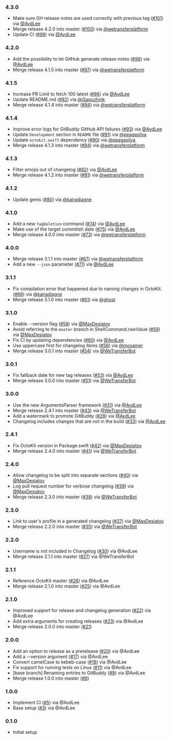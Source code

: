 ### 4.3.0
- Make sure GH release notes are used correctly with previous tag ([#101](https://github.com/WeTransfer/GitBuddy/pull/101)) via [@AvdLee](https://github.com/AvdLee)
- Merge release 4.2.0 into master ([#100](https://github.com/WeTransfer/GitBuddy/pull/100)) via [@wetransferplatform](https://github.com/wetransferplatform)
- Update CI ([#99](https://github.com/WeTransfer/GitBuddy/pull/99)) via [@AvdLee](https://github.com/AvdLee)

### 4.2.0
- Add the possibility to let GitHub generate release notes ([#98](https://github.com/WeTransfer/GitBuddy/pull/98)) via [@AvdLee](https://github.com/AvdLee)
- Merge release 4.1.5 into master ([#97](https://github.com/WeTransfer/GitBuddy/pull/97)) via [@wetransferplatform](https://github.com/wetransferplatform)

### 4.1.5
- Increase PR Limit to fetch 100 latest ([#96](https://github.com/WeTransfer/GitBuddy/pull/96)) via [@AvdLee](https://github.com/AvdLee)
- Update README.md ([#92](https://github.com/WeTransfer/GitBuddy/pull/92)) via [@iSapozhnik](https://github.com/iSapozhnik)
- Merge release 4.1.4 into master ([#94](https://github.com/WeTransfer/GitBuddy/pull/94)) via [@wetransferplatform](https://github.com/wetransferplatform)

### 4.1.4
- Improve error logs for GitBuddy GitHub API failures ([#93](https://github.com/WeTransfer/GitBuddy/pull/93)) via [@AvdLee](https://github.com/AvdLee)
- Update `Development` section in `README` file ([#91](https://github.com/WeTransfer/GitBuddy/pull/91)) via [@peagasilva](https://github.com/peagasilva)
- Update `octokit.swift` dependency ([#90](https://github.com/WeTransfer/GitBuddy/pull/90)) via [@peagasilva](https://github.com/peagasilva)
- Merge release 4.1.3 into master ([#84](https://github.com/WeTransfer/GitBuddy/pull/84)) via [@wetransferplatform](https://github.com/wetransferplatform)

### 4.1.3
- Filter emojis out of changelog ([#82](https://github.com/WeTransfer/GitBuddy/pull/82)) via [@AvdLee](https://github.com/AvdLee)
- Merge release 4.1.2 into master ([#81](https://github.com/WeTransfer/GitBuddy/pull/81)) via [@wetransferplatform](https://github.com/wetransferplatform)

### 4.1.2
- Update gems ([#80](https://github.com/WeTransfer/GitBuddy/pull/80)) via [@kairadiagne](https://github.com/kairadiagne)

### 4.1.0
- Add a new `tagDeletion` command ([#74](https://github.com/WeTransfer/GitBuddy/pull/74)) via [@AvdLee](https://github.com/AvdLee)
- Make use of the target commitish date ([#75](https://github.com/WeTransfer/GitBuddy/pull/75)) via [@AvdLee](https://github.com/AvdLee)
- Merge release 4.0.0 into master ([#73](https://github.com/WeTransfer/GitBuddy/pull/73)) via [@wetransferplatform](https://github.com/wetransferplatform)

### 4.0.0
- Merge release 3.1.1 into master ([#67](https://github.com/WeTransfer/GitBuddy/pull/67)) via [@wetransferplatform](https://github.com/wetransferplatform)
- Add a new `--json` parameter  ([#71](https://github.com/WeTransfer/GitBuddy/pull/71)) via [@AvdLee](https://github.com/AvdLee)

### 3.1.1
- Fix compilation error that happened due to naming changes in OctoKit. ([#66](https://github.com/WeTransfer/GitBuddy/pull/66)) via [@kairadiagne](https://github.com/kairadiagne)
- Merge release 3.1.0 into master ([#61](https://github.com/WeTransfer/GitBuddy/pull/61)) via [@ghost](https://github.com/ghost)

### 3.1.0
- Enable --version flag ([#58](https://github.com/WeTransfer/GitBuddy/pull/58)) via [@MaxDesiatov](https://github.com/MaxDesiatov)
- Avoid referring to the `master` branch in ShellCommand.rawValue ([#59](https://github.com/WeTransfer/GitBuddy/pull/59)) via [@MaxDesiatov](https://github.com/MaxDesiatov)
- Fix CI by updating dependencies ([#60](https://github.com/WeTransfer/GitBuddy/pull/60)) via [@AvdLee](https://github.com/AvdLee)
- Use uppercase first for changelog items ([#56](https://github.com/WeTransfer/GitBuddy/issues/56)) via [@mosamer](https://github.com/mosamer)
- Merge release 3.0.1 into master ([#54](https://github.com/WeTransfer/GitBuddy/pull/54)) via [@WeTransferBot](https://github.com/WeTransferBot)

### 3.0.1
- Fix fallback date for new tag releases ([#53](https://github.com/WeTransfer/GitBuddy/pull/53)) via [@AvdLee](https://github.com/AvdLee)
- Merge release 3.0.0 into master ([#51](https://github.com/WeTransfer/GitBuddy/pull/51)) via [@WeTransferBot](https://github.com/WeTransferBot)

### 3.0.0
- Use the new ArgumentsParser framework ([#31](https://github.com/WeTransfer/GitBuddy/issues/31)) via [@AvdLee](https://github.com/AvdLee)
- Merge release 2.4.1 into master ([#43](https://github.com/WeTransfer/GitBuddy/pull/43)) via [@WeTransferBot](https://github.com/WeTransferBot)
- Add a watermark to promote GitBuddy ([#28](https://github.com/WeTransfer/GitBuddy/issues/28)) via [@AvdLee](https://github.com/AvdLee)
- Changelog includes changes that are not in the build ([#33](https://github.com/WeTransfer/GitBuddy/issues/33)) via [@AvdLee](https://github.com/AvdLee)

### 2.4.1
- Fix OctoKit version in Package.swift ([#42](https://github.com/WeTransfer/GitBuddy/pull/42)) via [@MaxDesiatov](https://github.com/MaxDesiatov)
- Merge release 2.4.0 into master ([#41](https://github.com/WeTransfer/GitBuddy/pull/41)) via [@WeTransferBot](https://github.com/WeTransferBot)

### 2.4.0
- Allow changelog to be split into separate sections ([#40](https://github.com/WeTransfer/GitBuddy/pull/40)) via [@MaxDesiatov](https://github.com/MaxDesiatov)
- Log pull request number for verbose changelog ([#39](https://github.com/WeTransfer/GitBuddy/pull/39)) via [@MaxDesiatov](https://github.com/MaxDesiatov)
- Merge release 2.3.0 into master ([#38](https://github.com/WeTransfer/GitBuddy/pull/38)) via [@WeTransferBot](https://github.com/WeTransferBot)

### 2.3.0
- Link to user's profile in a generated changelog ([#37](https://github.com/WeTransfer/GitBuddy/pull/37)) via [@MaxDesiatov](https://github.com/MaxDesiatov)
- Merge release 2.2.0 into master ([#35](https://github.com/WeTransfer/GitBuddy/pull/35)) via [@WeTransferBot](https://github.com/WeTransferBot)

### 2.2.0
- Username is not included in Changelog ([#30](https://github.com/WeTransfer/GitBuddy/issues/30)) via @AvdLee
- Merge release 2.1.1 into master ([#27](https://github.com/WeTransfer/GitBuddy/pull/27)) via @WeTransferBot

### 2.1.1
- Reference OctoKit master ([#26](https://github.com/WeTransfer/GitBuddy/pull/26)) via @AvdLee
- Merge release 2.1.0 into master ([#25](https://github.com/WeTransfer/GitBuddy/pull/25)) via @AvdLee

### 2.1.0
- Improved support for release and changelog generation ([#22](https://github.com/WeTransfer/GitBuddy/pull/22)) via @AvdLee
- Add extra arguments for creating releases ([#23](https://github.com/WeTransfer/GitBuddy/pull/23)) via @AvdLee
- Merge release 2.0.0 into master ([#21](https://github.com/WeTransfer/GitBuddy/pull/21))

### 2.0.0
- Add an option to release as a prerelease ([#20](https://github.com/WeTransfer/GitBuddy/pull/20)) via @AvdLee
- Add a --version argument ([#17](https://github.com/WeTransfer/GitBuddy/issues/17)) via @AvdLee
- Convert camelCase to kebeb-case ([#18](https://github.com/WeTransfer/GitBuddy/issues/18)) via @AvdLee
- Fix support for running tests on Linux ([#11](https://github.com/WeTransfer/GitBuddy/pull/11)) via @AvdLee
- [base branch] Renaming entries to GitBuddy ([#9](https://github.com/WeTransfer/GitBuddy/pull/9)) via @AvdLee
- Merge release 1.0.0 into master ([#8](https://github.com/WeTransfer/GitBuddy/pull/8))

### 1.0.0

- Implement CI ([#5](https://github.com/WeTransfer/GitBuddy/issues/5)) via @AvdLee
- Base setup ([#3](https://github.com/WeTransfer/GitBuddy/pull/3)) via @AvdLee

### 0.1.0

- Initial setup

